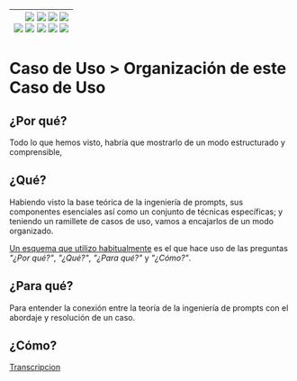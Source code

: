 <div align=right>

|[![](https://img.shields.io/badge/-Inicio-FFF?style=flat&logo=Emlakjet&logoColor=black)](/README.md) [![](https://img.shields.io/badge/-Introducción-FFF?style=flat&logo=abbrobotstudio&logoColor=black)](/documentos/intro.md) [![](https://img.shields.io/badge/-Modelos_de_lenguaje-FFF?style=flat&logo=LiveChat&logoColor=black)](/documentos/LLMs.md) [![](https://img.shields.io/badge/-Panorámica-FFF?style=flat&logo=openstreetmap&logoColor=black)](/documentos/panoramica.md)<br>  [![](https://img.shields.io/badge/-Prompts-FFF?style=flat&logo=Proton&logoColor=black)](/documentos/prompts/README.md) [![](https://img.shields.io/badge/-Ing,_de_prompts-FFF?style=flat&logo=googleearthengine&logoColor=black)](/documentos/ingenieriaDePrompts/README.md) [![](https://img.shields.io/badge/-Patrones-FFF?style=flat&logo=textpattern&logoColor=black)](/documentos/ingenieriaDePrompts/patrones/README.md) [![](https://img.shields.io/badge/8vP-FFF?style=flat&logo=v8&logoColor=black)](/documentos/prompts/mejoresPracticas/8virtudesDelPrompting.md) [![](https://img.shields.io/badge/-Casos_de_uso-FFF?style=flat&logo=gitbook&logoColor=black)](/documentos/casosDeUso/README.md)|
|-:|

</div>

# Caso de Uso > Organización de este Caso de Uso

## ¿Por qué?

Todo lo que hemos visto, habría que mostrarlo de un modo estructurado y comprensible, 

## ¿Qué?

Habiendo visto la base teórica de la ingeniería de prompts, sus componentes esenciales así como un conjunto de técnicas específicas; y teniendo un ramillete de casos de uso, vamos a encajarlos de un modo organizado.

[Un esquema que utilizo habitualmente](https://github.com/mmasias/mmasias/blob/main/acercaDeEsquema.md) es el que hace uso de las preguntas *"¿Por qué?"*, *"¿Qué?"*, *"¿Para qué?"* y *"¿Cómo?"*.

## ¿Para qué?

Para entender la conexión entre la teoría de la ingeniería de prompts con el abordaje y resolución de un caso. 

## ¿Cómo?

[Transcripcion](https://chat.openai.com/share/0417758d-d88d-485a-9744-6e436c64f3f9)